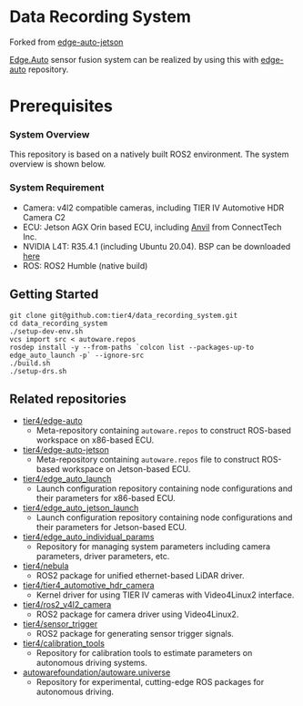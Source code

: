 # Data Recording System

Forked from [edge-auto-jetson](https://github.com/tier4/edge-auto-jetson)

[Edge.Auto](https://sensor.tier4.jp/) sensor fusion system can be realized by using this with [edge-auto](https://github.com/tier4/edge-auto) repository.

<!-- ![object detection example](docs/sample.png "edge-auto-jetson object detection example") -->

# Prerequisites

### System Overview

This repository is based on a natively built ROS2 environment. The system overview is shown below.

<!-- ![system overview](docs/overview.drawio.svg "edge-auto-jetson overview") -->

### System Requirement

- Camera: v4l2 compatible cameras, including TIER IV Automotive HDR Camera C2
- ECU: Jetson AGX Orin based ECU, including [Anvil](https://connecttech.com/product/anvil-embedded-system-with-nvidia-jetson-agx-orin/) from ConnectTech Inc.
- NVIDIA L4T: R35.4.1 (including Ubuntu 20.04). BSP can be downloaded [here](https://connecttech.com/product/anvil-embedded-system-with-nvidia-jetson-agx-orin/)
- ROS: ROS2 Humble (native build)

## Getting Started

```shell
git clone git@github.com:tier4/data_recording_system.git
cd data_recording_system
./setup-dev-env.sh
vcs import src < autoware.repos
rosdep install -y --from-paths `colcon list --packages-up-to edge_auto_launch -p` --ignore-src
./build.sh
./setup-drs.sh
```

## Related repositories

- [tier4/edge-auto](https://github.com/tier4/edge-auto)
  - Meta-repository containing `autoware.repos` to construct ROS-based workspace on x86-based ECU.
- [tier4/edge-auto-jetson](https://github.com/tier4/edge-auto-jetson)
  - Meta-repository containing `autoware.repos` file to construct ROS-based workspace on Jetson-based ECU.
- [tier4/edge_auto_launch](https://github.com/tier4/edge_auto_launch)
  - Launch configuration repository containing node configurations and their parameters for x86-based ECU.
- [tier4/edge_auto_jetson_launch](https://github.com/tier4/edge_auto_jetson_launch)
  - Launch configuration repository containing node configurations and their parameters for Jetson-based ECU.
- [tier4/edge_auto_individual_params](https://github.com/tier4/edge_auto_individual_params)
  - Repository for managing system parameters including camera parameters, driver parameters, etc.
- [tier4/nebula](https://github.com/tier4/nebula)
  - ROS2 package for unified ethernet-based LiDAR driver.
- [tier4/tier4_automotive_hdr_camera](https://github.com/tier4/tier4_automotive_hdr_camera)
  - Kernel driver for using TIER IV cameras with Video4Linux2 interface.
- [tier4/ros2_v4l2_camera](https://github.com/tier4/ros2_v4l2_camera)
  - ROS2 package for camera driver using Video4Linux2.
- [tier4/sensor_trigger](https://github.com/tier4/sensor_trigger)
  - ROS2 package for generating sensor trigger signals.
- [tier4/calibration_tools](https://github.com/tier4/CalibrationTools)
  - Repository for calibration tools to estimate parameters on autonomous driving systems.
- [autowarefoundation/autoware.universe](https://github.com/autowarefoundation/autoware.universe)
  - Repository for experimental, cutting-edge ROS packages for autonomous driving.
